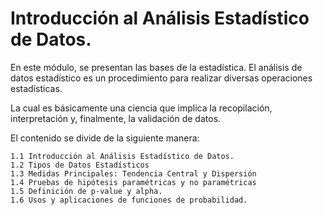 # Introducción al Análisis Estadístico de Datos.

En este módulo, se presentan las bases de la estadística. El análisis de datos estadístico es un procedimiento para realizar diversas operaciones estadísticas. 

La cual es básicamente una ciencia que implica la recopilación, interpretación y, finalmente, la validación de datos. 

El contenido se divide de la siguiente manera:

    1.1 Introducción al Análisis Estadístico de Datos.
    1.2 Tipos de Datos Estadísticos
    1.3 Medidas Principales: Tendencia Central y Dispersión
    1.4 Pruebas de hipótesis paramétricas y no paramétricas
    1.5 Definición de p-value y alpha. 
    1.6 Usos y aplicaciones de funciones de probabilidad. 
